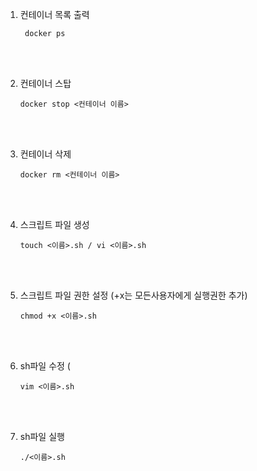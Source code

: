 1. 컨테이너 목록 출력

        docker ps
      
<br/><br/>

2. 컨테이너 스탑

       docker stop <컨테이너 이름>
    
<br/><br/>

3. 컨테이너 삭제

       docker rm <컨테이너 이름>
    
<br/><br/>

4. 스크립트 파일 생성

       touch <이름>.sh / vi <이름>.sh
    
<br/><br/>

5. 스크립트 파일 권한 설정 (+x는 모든사용자에게 실행권한 추가)

       chmod +x <이름>.sh
    
<br/><br/>

6. sh파일 수정  (

       vim <이름>.sh
    
<br/><br/>

7. sh파일 실행

       ./<이름>.sh
    
<br/><br/>

